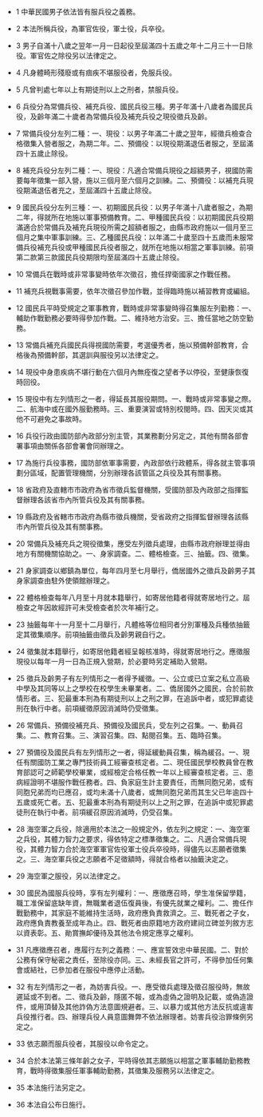 * 1 中華民國男子依法皆有服兵役之義務。

* 2 本法所稱兵役，為軍官佐役，軍士役，兵卒役。

* 3 男子自滿十八歲之翌年一月一日起役至屆滿四十五歲之年十二月三十一日除役。軍官佐之除役另以法律定之。

* 4 凡身體畸形殘廢或有痼疾不堪服役者，免服兵役。

* 5 凡曾判處七年以上有期徒刑以上之刑者，禁服兵役。

* 6 兵役分為常備兵役、補充兵役、國民兵役三種。男子年滿十八歲者為國民兵役，及齡年滿二十歲者為常備兵役及補充兵役之現役徵兵及齡。

* 7 常備兵役分左列二種：一、現役：以男子年滿二十歲之翌年，經徵兵檢查合格徵集入營者服之，為期二年。二、預備役：以現役期滿退伍者服之，至屆滿四十五歲止除役。

* 8 補充兵役分左列二種：一、現役：凡適合常備兵現役之超額男子，視國防需要每年徵集一部入營，施以三個月至六個月之訓練。二、預備役：以補充兵現役期滿退伍者充之，至屆滿四十五歲止除役。

* 9 國民兵役分左列三種：一、初期國民兵役：以男子年滿十八歲者服之，為期二年，得就所在地施以軍事預備教育。二、甲種國民兵役：以初期國民兵役期滿適合於常備兵及補充兵現役所需之超額者服之，由縣市政府施以一個月至三個月之集中軍事訓練。三、乙種國民兵役：以年滿二十歲至四十五歲而未服常備兵役補充兵役或甲種國民兵役者服之，就所在地施以相當之軍事訓練。前項第二款第三款國民兵役期限均至屆滿四十五歲止除役。

* 10 常備兵在戰時或非常事變時依年次徵召，擔任捍衛國家之作戰任務。

* 11 補充兵視戰事需要，依年次徵召參加作戰，並得臨時施以補習教育或編組。

* 12 國民兵平時受規定之軍事教育，戰時或非常事變時得召集服左列勤務：一、輔助作戰勤務必要時得參加作戰。二、維持地方治安。三、擔任當地之防空勤務。

* 13 常備兵補充兵國民兵得視國防需要，考選優秀者，施以預備幹部教育，合格後為預備幹部，其選訓與服役另以法律定之。

* 14 現役中身患疾病不堪行動在六個月內無痊復之望者予以停役，至健康恢復時回役。

* 15 現役中有左列情形之一者，得延長其服役期問。一、戰時或非常事變之際。二、航海中或在國外服勤務時。三、重要演習或特別校閱時。四、因天災或其他不可避免之事故時。

* 16 兵役行政由國防部內政部分別主管，其業務劃分另定之，其他有關各部會署事項由關係各部會署會同辦理之。

* 17 為施行兵役事務，國防部依軍事需要，內政部依行政體系，得各就主管事項劃分區域，配置管理機關，分別辦理各該管區之兵役及其有關事務。

* 18 省政府及直轄市市政府為省市徵兵監督機關，受國防部及內政部之指揮監督辦理各該省市內所管兵役及其有關事務。

* 19 縣政府及省轄市市政府為縣市徵兵機關，受省政府之指揮監督辦理各該縣市內所管兵役及其有關事務。

* 20 常備兵及補充兵之現役徵集，應受左列徵兵處理，由縣市政府辦理並得由地方有關機關協助之。一、身家調查。二、體格檢查。三、抽籤。四、徵集。

* 21 身家調查以鄉鎮為單位，每年四月至七月舉行，僑居國外之徵兵及齡男子其身家調查由駐外使領館辦理之。

* 22 體格檢查每年八月至十月就本籍舉行，如寄居他籍者得就寄居地行之。屆檢查之年因故經許可未受檢查者於次年補行之。

* 23 抽籤每年十一月至十二月舉行，凡體格等位相同者分別軍種及兵種依抽籤定其徵集順序。前項抽籤由徵兵及齡男親自行之。

* 24 徵集就本籍舉行，如寄居他籍者經呈報核准時，得就寄居地行之。應徵服現役以每年一月一日為正規入營期，於必要時另定補助入營期。

* 25 徵兵及齡男子有左列情形之一者得予緩徵。一、公立或已立案之私立高級中學及其同等以上之學校在校學生未畢業者。二、僑居國外之國民，合於前款情形者。三、犯最重本刑為有期徒刑以上之刑之罪，在追訴中者，或犯罪處徒刑在執行中者。前項緩徵原因消滅時仍受徵集。

* 26 常備兵、預備役補充兵、預備役及國民兵，受左列之召集。一、動員召集。二、教育召集。三、演習召集。四、點閱召集。五、臨時召集。

* 27 預備役及國民兵有左列情形之一者，得延緩動員召集，稱為緩召。一、現任有關國防工業之專門技術員工經審查核定者。二、現任國民學校教員曾在教育部認可之師範學校畢業，或經檢定合格任教一年以上經審查核定者。三、患病經證明不堪服作戰任務者。四、負家庭生計主要責任，而無同胞兄弟，或有同胞兄弟而均已應召，或均未滿十八歲者，或無同胞兄弟而其生父已年逾四十五歲或死亡者。五、犯最重本刑為有期徒刑以上之刑之罪，在追訴中或犯罪處徒刑在執行中者。前項緩召原因消滅時，仍受召集。

* 28 海空軍之兵役，除適用於本法之一般規定外，依左列之規定：一、海空軍之兵役，其體力智力之要求，得依特定之標準徵集之。二、凡適合常備兵現役，其體力智力合於海空軍軍官佐役軍士役兵卒役時，得儘先以志願者徵集之。三、海空軍兵役之志願者不足徵額時，得就合格者以抽籤決定之。

* 29 海空軍之服役，另以法律定之。

* 30 國民為國服兵役時，享有左列權利：一、應徵應召時，學生准保留學籍，職工准保留底缺年資，無職業者退伍復員後，有優先就業之權利。二、擔任作戰勤務中，其家庭不能維持生活時，政府應負責救濟之。三、戰死者之子女，政府應負責教養至成年為止。四、戰死者由原籍地方政府建祠立碑並列敘方志以資表彰。五、勛賞撫卹優待及其他法令規定應享之權利。

* 31 凡應徵應召者，應履行左列之義務：一、應宣誓效忠中華民國。二、對於公務有保守秘密之責任，至除役亦同。三、未經長官之許可，不得參加任何集會或結社，已參加者在服役中應停止活動。

* 32 有左列情形之一者，為妨害兵役。一、應受徵兵處理及徵召服役時，無故遲延或不到者。二、徵兵及齡，隱匿不報，或為虛偽之證明及記載，或偽造證件，或用頂替及其他詐偽方法意圖規避者。三、以暴力或其他方法反抗或違害兵役推行者。四、辦理兵役人員意圖舞弊不依法辦理者。妨害兵役治罪條例另定之。

* 33 依志願而服兵役者，其服役以命令定之。

* 34 合於本法第三條年齡之女子，平時得依其志願施以相當之軍事輔助勤務教育，戰時得徵集服任軍事輔助勤務，其徵集及服務另以法律定之。

* 35 本法施行法另定之。

* 36 本法自公布日施行。

